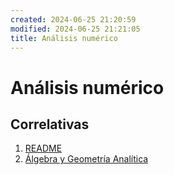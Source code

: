 ```yaml
---
created: 2024-06-25 21:20:59
modified: 2024-06-25 21:21:05
title: Análisis numérico
---
```


# Análisis numérico

## Correlativas

1. [README](Análisis%20Matemático%20I/README.md)
2. [Álgebra y Geometría Analítica](Álgebra%20y%20Geometría%20Analítica/README.md)
